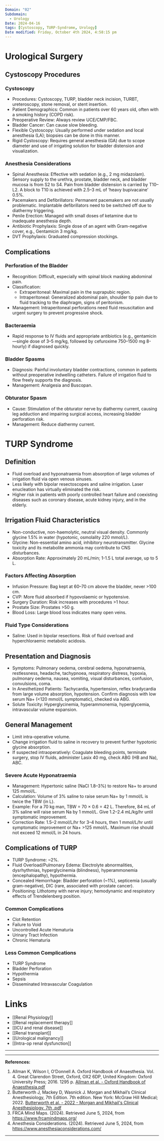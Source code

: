 ```yaml
---
Domain: "02"
Subdomain:
  - Urology
Date: 2024-04-16
tags: [Cystoscopy, TURP-Syndrome, Urology]
Date modified: Friday, October 4th 2024, 4:58:15 pm
---
```


# Urological Surgery

## Cystoscopy Procedures

### Cystoscopy
- Procedures: Cystoscopy, TURP, bladder neck incision, TURBT, ureteroscopy, stone removal, or stent insertion.
- Patient Demographics: Common in patients over 60 years old, often with a smoking history (COPD risk).
- Preoperative Review: Always review UCE/CMP/FBC.
- Bladder Cancer: Can cause slow bleeding.
- Flexible Cystoscopy: Usually performed under sedation and local anesthesia (LA); biopsies can be done in this manner.
- Rigid Cystoscopy: Requires general anesthesia (GA) due to scope diameter and use of irrigating solution for bladder distension and visualization.

### Anesthesia Considerations
- Spinal Anesthesia: Effective with sedation (e.g., 2 mg midazolam). Sensory supply to the urethra, prostate, bladder neck, and bladder mucosa is from S2 to S4. Pain from bladder distension is carried by T10–L2. A block to T10 is achieved with 2.5–3 mL of ‘heavy bupivacaine’ 0.5%.
- Pacemakers and Defibrillators: Permanent pacemakers are not usually problematic. Implantable defibrillators need to be switched off due to diathermy triggering.
- Penile Erection: Managed with small doses of ketamine due to inadequate anesthesia depth.
- Antibiotic Prophylaxis: Single dose of an agent with Gram-negative cover, e.g., Gentamicin 3 mg/kg.
- DVT Prophylaxis: Graduated compression stockings.

## Complications

### Perforation of the Bladder
- Recognition: Difficult, especially with spinal block masking abdominal pain.
- Classification:
  - Extraperitoneal: Maximal pain in the suprapubic region.
  - Intraperitoneal: Generalized abdominal pain, shoulder tip pain due to fluid tracking to the diaphragm, signs of peritonism.
- Management: Intraperitoneal perforations need fluid resuscitation and urgent surgery to prevent progressive shock.

### Bacteraemia
- Rapid response to IV fluids and appropriate antibiotics (e.g., gentamicin—single dose of 3–5 mg/kg, followed by cefuroxime 750–1500 mg 8-hourly) if diagnosed quickly.

### Bladder Spasms
- Diagnosis: Painful involuntary bladder contractions, common in patients without preoperative indwelling catheters. Failure of irrigation fluid to flow freely supports the diagnosis.
- Management: Analgesia and Buscopan.

### Obturator Spasm
- Cause: Stimulation of the obturator nerve by diathermy current, causing leg adduction and impairing surgical access, increasing bladder perforation risk.
- Management: Reduce diathermy current.

# TURP Syndrome

## Definition
- Fluid overload and hyponatraemia from absorption of large volumes of irrigation fluid via open venous sinuses.
- Less likely with bipolar resectoscopes and saline irrigation. Laser enucleation has virtually eliminated the risk.
- Higher risk in patients with poorly controlled heart failure and coexisting diseases such as coronary disease, acute kidney injury, and in the elderly.

## Irrigation Fluid Characteristics
- Non-conductive, non-haemolytic, neutral visual density. Commonly glycine 1.5% in water (hypotonic, osmolality 220 mmol/L).
- Glycine: Non-essential amino acid, inhibitory neurotransmitter. Glycine toxicity and its metabolite ammonia may contribute to CNS disturbances.
- Absorption Rate: Approximately 20 mL/min; 1-1.5 L total average, up to 5 L.

### Factors Affecting Absorption
- Infusion Pressure: Bag kept at 60–70 cm above the bladder, never >100 cm.
- CVP: More fluid absorbed if hypovolaemic or hypotensive.
- Surgery Duration: Risk increases with procedures >1 hour.
- Prostate Size: Prostates >50 g.
- Blood Loss: Large blood loss indicates many open veins.

### Fluid Type Considerations
- Saline: Used in bipolar resections. Risk of fluid overload and hyperchloraemic metabolic acidosis.

## Presentation and Diagnosis
- Symptoms: Pulmonary oedema, cerebral oedema, hyponatraemia, restlessness, headache, tachypnoea, respiratory distress, hypoxia, pulmonary oedema, nausea, vomiting, visual disturbances, confusion, convulsions, coma.
- In Anesthetized Patients: Tachycardia, hypertension, reflex bradycardia from large volume absorption, hypotension. Confirm diagnosis with low serum Na+ (<120 mmol/L symptomatic), checked via ABG.
- Solute Toxicity: Hyperglycinemia, hyperammonemia, hyperglycemia, intravascular volume expansion.

## General Management
- Limit intra-operative volume.
- Change irrigation fluid to saline in recovery to prevent further hypotonic glycine absorption.
- If suspected intraoperatively: Coagulate bleeding points, terminate surgery, stop IV fluids, administer Lasix 40 mg, check ABG (HB and Na), ABC.

### Severe Acute Hyponatraemia
- Management: Hypertonic saline (NaCl 1.8–3%) to restore Na+ to around 125 mmol/L.
- Calculation: Volume of 3% saline to raise serum Na+ by 1 mmol/L is twice the TBW (in L).
- Example: For a 70 kg man, TBW = 70 × 0.6 = 42 L. Therefore, 84 mL of 3% saline will raise serum Na by 1 mmol/L. Give 1.2–2.4 mL/kg/hr until symptomatic improvement.
- Correction Rate: 1.5–2 mmol/L/hr for 3–4 hours, then 1 mmol/L/hr until symptomatic improvement or Na+ >125 mmol/L. Maximum rise should not exceed 12 mmol/L in 24 hours.

## Complications of TURP
- TURP Syndrome: ~2%.
- Fluid Overload/Pulmonary Edema: Electrolyte abnormalities, dysrhythmias, hyperglycinemia (blindness), hyperammonemia (encephalopathy), hypothermia.
- Concealed Hemorrhage: Bladder perforation (~1%), septicemia (usually gram-negative), DIC (rare, associated with prostate cancer).
- Positioning: Lithotomy with nerve injury; hemodynamic and respiratory effects of Trendelenberg position.

### Common Complications
- Clot Retention
- Failure to Void
- Uncontrolled Acute Hematuria
- Urinary Tract Infection
- Chronic Hematuria

### Less Common Complications
- TURP Syndrome
- Bladder Perforation
- Hypothermia
- Sepsis
- Disseminated Intravascular Coagulation

# Links
- [[Renal Physiology]]
- [[Renal replacement therapy]]
- [[ICU and renal disease]]
- [[Renal transplant]]
- [[Urological malignancy]]
- [[Intra-op renal dysfunction]]

---

---
**References:**

1. Allman K, Wilson I, O’Donnell A. Oxford Handbook of Anaesthesia. Vol. 4. Great Clarendon Street, Oxford, OX2 6DP, United Kingdom: Oxford University Press; 2016. 1295 p. [Allman et al. - Oxford Handbook of Anaesthesia.pdf](zotero://select/library/items/GVXR8QCK)
2. Butterworth J, Mackey D, Wasnick J. Morgan and Mikhail’s Clinical Anesthesiology, 7th Edition. 7th edition. New York: McGraw Hill Medical; 2022. [Butterworth et al. - 2022 - Morgan and Mikhail's Clinical Anesthesiology, 7th .pdf](zotero://select/library/items/UWTJV8UG)
3. FRCA Mind Maps. (2024). Retrieved June 5, 2024, from https://www.frcamindmaps.org/
4. Anesthesia Considerations. (2024). Retrieved June 5, 2024, from https://www.anesthesiaconsiderations.com/

---------------------------------------------------------------------------------------------
